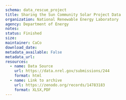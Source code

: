 ```yaml
---
schema: data_rescue_project 
title: Sharing the Sun Community Solar Project Data
organization: National Renewable Energy Laboratory
agency: Department of Energy
notes: 
status: Finished
size: 
maintainer: CaCo
download_date: 
metadata_available: False
metadata_url: 
resources:
  - name: Data Source
    url: https://data.nrel.gov/submissions/244
    format: html
  - name: Link to archive
    url: https://zenodo.org/records/14783183
    format: XLSX,PDF
---
```

